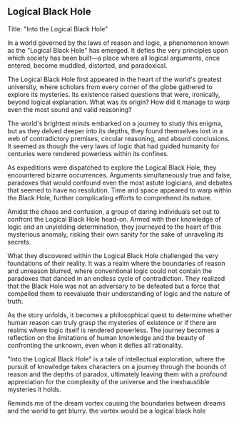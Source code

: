 ## Logical Black Hole
Title: "Into the Logical Black Hole"

In a world governed by the laws of reason and logic, a phenomenon known as the "Logical Black Hole" has emerged. It defies the very principles upon which society has been built—a place where all logical arguments, once entered, become muddled, distorted, and paradoxical.

The Logical Black Hole first appeared in the heart of the world's greatest university, where scholars from every corner of the globe gathered to explore its mysteries. Its existence raised questions that were, ironically, beyond logical explanation. What was its origin? How did it manage to warp even the most sound and valid reasoning?

The world's brightest minds embarked on a journey to study this enigma, but as they delved deeper into its depths, they found themselves lost in a web of contradictory premises, circular reasoning, and absurd conclusions. It seemed as though the very laws of logic that had guided humanity for centuries were rendered powerless within its confines.

As expeditions were dispatched to explore the Logical Black Hole, they encountered bizarre occurrences. Arguments simultaneously true and false, paradoxes that would confound even the most astute logicians, and debates that seemed to have no resolution. Time and space appeared to warp within the Black Hole, further complicating efforts to comprehend its nature.

Amidst the chaos and confusion, a group of daring individuals set out to confront the Logical Black Hole head-on. Armed with their knowledge of logic and an unyielding determination, they journeyed to the heart of this mysterious anomaly, risking their own sanity for the sake of unraveling its secrets.

What they discovered within the Logical Black Hole challenged the very foundations of their reality. It was a realm where the boundaries of reason and unreason blurred, where conventional logic could not contain the paradoxes that danced in an endless cycle of contradiction. They realized that the Black Hole was not an adversary to be defeated but a force that compelled them to reevaluate their understanding of logic and the nature of truth.

As the story unfolds, it becomes a philosophical quest to determine whether human reason can truly grasp the mysteries of existence or if there are realms where logic itself is rendered powerless. The journey becomes a reflection on the limitations of human knowledge and the beauty of confronting the unknown, even when it defies all rationality.

"Into the Logical Black Hole" is a tale of intellectual exploration, where the pursuit of knowledge takes characters on a journey through the bounds of reason and the depths of paradox, ultimately leaving them with a profound appreciation for the complexity of the universe and the inexhaustible mysteries it holds.

Reminds me of the dream vortex causing the boundaries between dreams and the world to get blurry. the vortex would be a logical black hole

